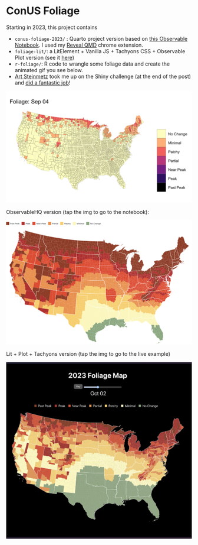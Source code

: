# ConUS Foliage

Starting in 2023, this project contains 

- `conus-foliage-2023/` : Quarto project version based on [this Observable Notebook](https://observablehq.com/@hrbrmstr/conus-foliage-2023). I used my [Reveal QMD](https://github.com/hrbrmstr/reveal-qmd) chrome extension.
- `foliage-lit/`: a LitElement + Vanilla JS + Tachyons  CSS + Observable Plot version (see it [here](https://rud.is/foliage-lit-plot/))
- `r-foliage/`: R code to wrangle some foliage data and create the animated gif you see below.
- [Art Steinmetz](https://fosstodon.org/@adababbage#.) took me up on the Shiny challenge (at the end of the post) and [did a fantastic job](https://viztoy.shinyapps.io/foliage/)!

![foliage animation](foliage.gif)

ObservableHQ version (tap the img to go to the notebook):

[![](observable-frame.png)](https://observablehq.com/@hrbrmstr/conus-foliage-2023)

Lit + Plot + Tachyons version (tap the img to go to the live example)

![](lit-plot.png)